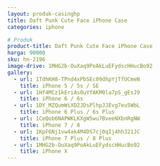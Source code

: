 ```yaml
---
layout: produk-casinghp
title: Daft Punk Cute Face iPhone Case
categories: iphone

# Produk
product-title: Daft Punk Cute Face iPhone Case
harga: 90000
sku: hn-2196
image-drive: 1MHG2b-OuXaq9PoAkLuEFydscHHucBo92
gallery:
  - url: 1TdhKH8-TPnd4xPbSEc09dhpYjTfUCmeN
    title: iPhone 5 / 5s / SE
  - url: 1Hf4MCz1kEriAs0uYfAKM0la7pS_gEsJ9
    title: iPhone 6 / 6s
  - url: 1DY_MZQumWiXD2JDsPlhpJJEvg7eu5WbL
    title: iPhone 6 Plus / 6s Plus
  - url: 1CeQob6NAPWKLKXgW5wu7BveeNXbnRgNW
    title: iPhone 7 / 8
  - url: 1KpF6Nj1vw4ak4M4DS7cj0qIj4hh321JC
    title: iPhone 7 Plus / 8 Plus
  - url: 1MHG2b-OuXaq9PoAkLuEFydscHHucBo92
    title: iPhone X
---
```

